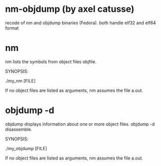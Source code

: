 nm-objdump (by axel catusse)
==========

recode of nm and objdump binaries (Fedora). both handle elf32 and elf64 format

nm
==========

nm lists  the symbols from object files objfile.

SYNOPSIS:

./my_nm [FILE]

If no object files are listed as arguments, nm assumes the file a.out.

objdump -d
==========

objdump displays information about one or more object files.
objdump -d disassemble.

SYNOPSIS:

./my_objdump [FILE]

If no object files are listed as arguments, nm assumes the file a.out.